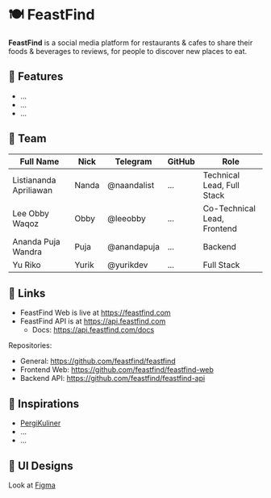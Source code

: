 # 🍽️ FeastFind

**FeastFind** is a social media platform for restaurants & cafes to share their foods & beverages to reviews, for people to discover new places to eat.

## 🌟 Features

- ...
- ...
- ...

## 🤝 Team

| Full Name              | Nick  | Telegram    | GitHub | Role                        |
| ---------------------- | ----- | ----------- | ------ | --------------------------- |
| Listiananda Apriliawan | Nanda | @naandalist | ...    | Technical Lead, Full Stack  |
| Lee Obby Waqoz         | Obby  | @leeobby    | ...    | Co-Technical Lead, Frontend |
| Ananda Puja Wandra     | Puja  | @anandapuja | ...    | Backend                     |
| Yu Riko                | Yurik | @yurikdev   | ...    | Full Stack                  |

## 🔗 Links

- FeastFind Web is live at <https://feastfind.com>
- FeastFind API is at <https://api.feastfind.com>
  - Docs: <https://api.feastfind.com/docs>

Repositories:

- General: <https://github.com/feastfind/feastfind>
- Frontend Web: <https://github.com/feastfind/feastfind-web>
- Backend API: <https://github.com/feastfind/feastfind-api>

## 🔎 Inspirations

- [PergiKuliner](https://pergikuliner.com)
- ...
- ...

## 🎨 UI Designs

Look at [Figma](https://figma.com/.....)
